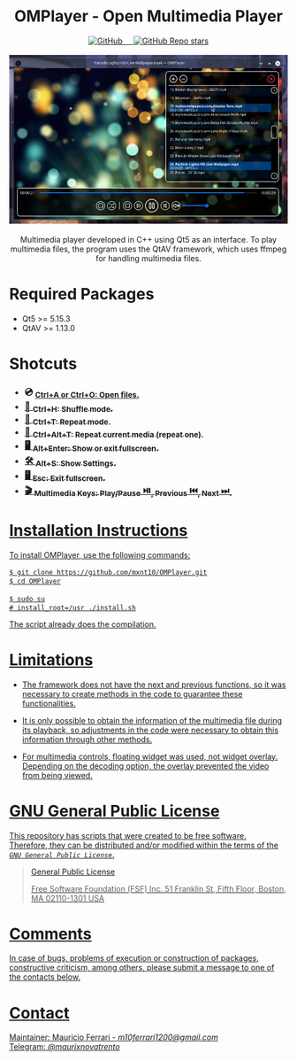 <div align="center">
  <h1>OMPlayer - Open Multimedia Player</h1>
    <a href="/LICENSE">
        <img alt="GitHub" src="https://img.shields.io/github/license/mxnt10/OMPlayer?color=blue&label=License&style=flat-square">
    </a>
    <a href="https://github.com/mxnt10/OMPlayer/releases">
        <img src="https://img.shields.io/github/v/release/mxnt10/OMPlayer?color=blue&label=Release%20Version&style=flat-square" alt=""/>
        <img src="https://img.shields.io/github/repo-size/mxnt10/OMPlayer?color=blue&label=Repo%20Size&style=flat-square" alt=""/>
        <img src="https://img.shields.io/github/last-commit/mxnt10/OMPlayer?color=blue&label=Last%20Commit&style=flat-square" alt=""/>
        <img src="https://img.shields.io/github/release-date/mxnt10/OMPlayer?color=blue&label=Release%20Date&style=flat-square" alt=""/>
    </a>
    <a href="https://github.com/mxnt10/OMPlayer/stargazers">
        <img alt="GitHub Repo stars" src="https://img.shields.io/github/stars/mxnt10/OMPlayer?color=blue&label=GitHub%20Stars&style=flat-square">
    </a><br/><br/>
    <a><img src="https://raw.githubusercontent.com/mxnt10/OMPlayer/master/preview/preview.png" alt=""></a>
    <br/><br/>
    Multimedia player developed in C++ using Qt5 as an interface.
    To play multimedia files, the program uses the QtAV framework,
    which uses ffmpeg for handling multimedia files.
</div>

<h1>Required Packages</h1>

- Qt5 >= 5.15.3
- QtAV >= 1.13.0

<h1>Shotcuts</h1>

<h3>
  <ul>
    <li>💿 <sub><u>Ctrl+A or Ctrl+O: Open files.</sub></li>
    <li>🔀 <sub>Ctrl+H: Shuffle mode.</sub></li>
    <li>🔁 <sub>Ctrl+T: Repeat mode.</sub></li>
    <li>🔂 <sub>Ctrl+Alt+T: Repeat current media (repeat one).</sub></li>
    <li>🖥️ <sub>Alt+Enter: Show or exit fullscreen.</sub></li>
    <li>🛠️ <sub>Alt+S: Show Settings.</sub></li>
    <li>🖥️ <sub>Esc: Exit fullscreen.</sub></li>
    <li>🎬 <sub>Multimedia Keys: Play/Pause</sub> ⏯️️<sub>, Previous</sub> ⏮️<sub>, Next</sub> ⏭<sub>.</sub></li>
  <ul>
</h3>

<h1>Installation Instructions</h1>

To install OMPlayer, use the following commands:
```
$ git clone https://github.com/mxnt10/OMPlayer.git
$ cd OMPlayer

$ sudo su
# install_root=/usr ./install.sh
```
The script already does the compilation.

<h1>Limitations</h1>

- The framework does not have the next and previous functions,
so it was necessary to create methods in the code to guarantee these functionalities.

- It is only possible to obtain the information of the multimedia file during its playback,
so adjustments in the code were necessary to obtain this information through other methods.

- For multimedia controls, floating widget was used, not widget overlay. Depending on the decoding option,
the overlay prevented the video from being viewed.

<h1>GNU General Public License</h1>

This repository has scripts that were created to be free software.<br/>
Therefore, they can be distributed and/or modified within the terms of the <i>`GNU General Public License`</i>.

>
>[General Public License](https://pt.wikipedia.org/wiki/GNU_General_Public_License)
>
> Free Software Foundation (FSF) Inc. 51 Franklin St, Fifth Floor, Boston, MA 02110-1301 USA

<h1>Comments</h1>

In case of bugs, problems of execution or construction of packages, constructive criticism, among others,
please submit a message to one of the contacts below.

<h1>Contact</h1>

Maintainer: Mauricio Ferrari - <a href=""><i>m10ferrari1200@gmail.com</i></a><br/>
Telegram: <a href=""><i>@maurixnovatrento</i></a><br/>
